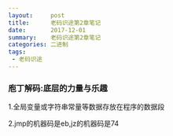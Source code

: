 ```yaml
---
layout:     post
title:      老码识途第2章笔记
date:       2017-12-01
summary:    老码识途第2章笔记
categories: 二进制
tags:
 - 老码识途
---
```


### 庖丁解码:底层的力量与乐趣

1.全局变量或字符串常量等数据存放在程序的数据段

2.jmp的机器码是eb,jz的机器码是74
